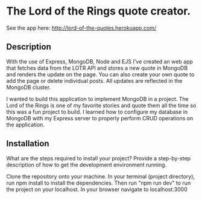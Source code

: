 # The Lord of the Rings quote creator.

See the app here: http://lord-of-the-quotes.herokuapp.com/

## Description

With the use of Express, MongoDB, Node and EJS I've created an web app that fetches data from the LOTR API and stores a new quote in MongoDB and renders the update on the page. You can also create your own quote to add the page or delete individual posts. All updates are reflected in the MongoDB cluster.

I wanted to build this application to implement MongoDB in a project. The Lord of the Rings is one of my favorite stories and quote them all the time so this was a fun project to build. I learned how to configure my database in MongoDB with my Express server to properly perform CRUD operations on the application.

## Installation

What are the steps required to install your project? Provide a step-by-step description of how to get the development environment running.

Clone the repository onto your machine. In your terminal (project directory), run npm install to install the dependencies. Then run "npm run dev" to run the project on your localhost. In your browser navigate to localhost:3000
